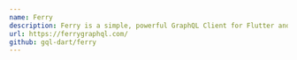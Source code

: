 ```yaml
---
name: Ferry
description: Ferry is a simple, powerful GraphQL Client for Flutter and Dart.
url: https://ferrygraphql.com/
github: gql-dart/ferry
---
```



